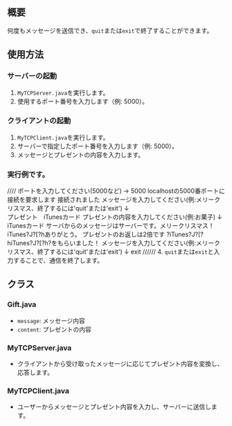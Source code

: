 

## 概要
何度もメッセージを送信でき、`quit`または`exit`で終了することができます。

## 使用方法

### サーバーの起動
1. `MyTCPServer.java`を実行します。
2. 使用するポート番号を入力します（例: 5000）。

### クライアントの起動
1. `MyTCPClient.java`を実行します。
2. サーバーで指定したポート番号を入力します（例: 5000）。
3. メッセージとプレゼントの内容を入力します。
### 実行例です。
////
ポートを入力してください(5000など) → 5000
localhostの5000番ポートに接続を要求します
接続されました
メッセージを入力してください(例:メリークリスマス、終了するには'quit'または'exit') ↓    
プレゼント　iTunesカード
プレゼントの内容を入力してください(例:お菓子) ↓
iTunesカード
サーバからのメッセージはサーバーです。メリークリスマス！
iTunes?J?[?hありがとう。
プレゼントのお返しは2倍です
?iTunes?J?[?hiTunes?J?[?h?をもらいました！
メッセージを入力してください(例:メリークリスマス、終了するには'quit'または'exit') ↓
exit
//////
4. `quit`または`exit`と入力することで、通信を終了します。

## クラス

### Gift.java
- `message`: メッセージ内容
- `content`: プレゼントの内容

### MyTCPServer.java
- クライアントから受け取ったメッセージに応じてプレゼント内容を変換し、応答します。

### MyTCPClient.java
- ユーザーからメッセージとプレゼント内容を入力し、サーバーに送信します。

